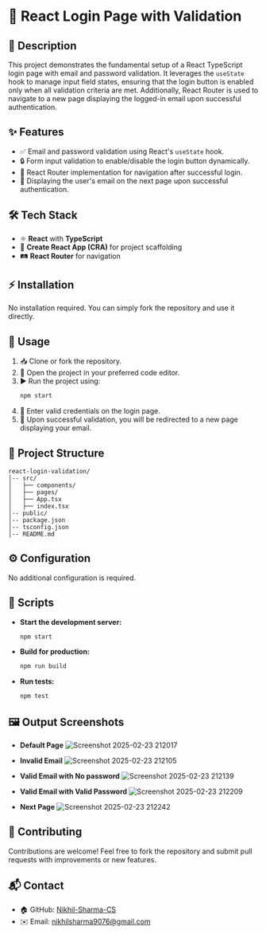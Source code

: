# 🚀 React Login Page with Validation

## 📌 Description

This project demonstrates the fundamental setup of a React TypeScript login page with email and password validation. It leverages the `useState` hook to manage input field states, ensuring that the login button is enabled only when all validation criteria are met. Additionally, React Router is used to navigate to a new page displaying the logged-in email upon successful authentication.

## ✨ Features

- ✅ Email and password validation using React's `useState` hook.
- 🔒 Form input validation to enable/disable the login button dynamically.
- 🔄 React Router implementation for navigation after successful login.
- 📩 Displaying the user's email on the next page upon successful authentication.

## 🛠 Tech Stack

- ⚛️ **React** with **TypeScript**
- 🚀 **Create React App (CRA)** for project scaffolding
- 🛤 **React Router** for navigation

## ⚡ Installation

No installation required. You can simply fork the repository and use it directly.

## 🚀 Usage

1. 📥 Clone or fork the repository.
2. 📝 Open the project in your preferred code editor.
3. ▶️ Run the project using:
   ```sh
   npm start
   ```
4. 🔑 Enter valid credentials on the login page.
5. 🎯 Upon successful validation, you will be redirected to a new page displaying your email.

## 📂 Project Structure

```
react-login-validation/
│-- src/
│   ├── components/
│   ├── pages/
│   ├── App.tsx
│   ├── index.tsx
│-- public/
│-- package.json
│-- tsconfig.json
│-- README.md
```

## ⚙️ Configuration

No additional configuration is required.

## 📜 Scripts

- **Start the development server:**
  ```sh
  npm start
  ```
- **Build for production:**
  ```sh
  npm run build
  ```
- **Run tests:**
  ```sh
  npm test
  ```

## 🖼 Output Screenshots

- **Default Page**
  ![Screenshot 2025-02-23 212017](https://github.com/user-attachments/assets/53f9c4d9-9ed0-49da-a348-04a97f46e303)


- **Invalid Email**
  ![Screenshot 2025-02-23 212105](https://github.com/user-attachments/assets/cc3fed84-a2ff-4cab-a320-ddb89cb9a458)


- **Valid Email with No password**
  ![Screenshot 2025-02-23 212139](https://github.com/user-attachments/assets/fc581ac1-6761-493e-b4f2-4a131de12852)


- **Valid Email with Valid Password**
  ![Screenshot 2025-02-23 212209](https://github.com/user-attachments/assets/dddefa57-a0e8-41a7-9af8-b334930c51ed)


- **Next Page**
  ![Screenshot 2025-02-23 212242](https://github.com/user-attachments/assets/1f4f1a4b-5580-4b1d-bdc2-974a4699b425)

## 🤝 Contributing

Contributions are welcome! Feel free to fork the repository and submit pull requests with improvements or new features.

## 📬 Contact

- 🏠 GitHub: [Nikhil-Sharma-CS](https://github.com/Nikhil-Sharma-CS)
- ✉️ Email: [nikhilsharma9076@gmail.com](mailto:nikhilsharma9076@gmail.com)
